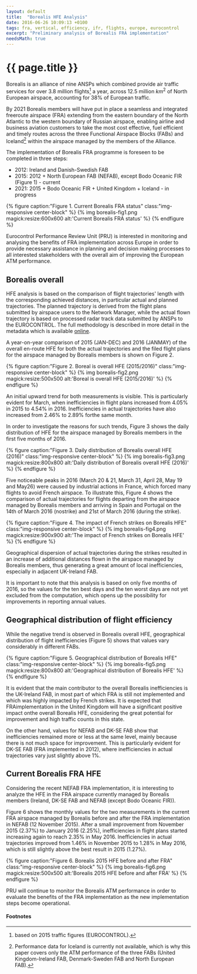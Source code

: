 ```yaml
---
layout: default
title:  "Borealis HFE Analysis"
date: 2016-06-26 10:09:13 +0100
tags: fra, vertical, efficiency, ifr, flights, europe, eurocontrol
excerpt: "Preliminary analysis of Borealis FRA implementation"
needsMath: true
---
```


<style>
.footnotes {
}

a.footnote:before {
content: "[";
}

a.footnote:after {
content: "]";
}

.footnotes  ol li::before {
  all: initial;
  * {
    all: unset;
  }
}
</style>

# {{ page.title }}

Borealis is an alliance of nine ANSPs which combined provide air traffic
services for over 3.8 million flights[^1] a year, across 12.5 million $km^2$ of
North European airspace, accounting for 38% of European traffic.

By 2021 Borealis members will have put in place a seamless and integrated
freeroute airspace (FRA) extending from the eastern boundary of the North
Atlantic to the western boundary of Russian airspace, enabling airline and
business aviation customers to take the most cost effective, fuel efficient and
timely routes across the three Functional Airspace Blocks (FABs) and Iceland[^2]
within the airspace managed by the members of the Alliance.

The implementation of Borealis FRA programme is foreseen to be completed in
three steps:

* 2012: Ireland and Danish-Swedish FAB
* 2015: 2012 + North European FAB (NEFAB), except Bodo Oceanic FIR (Figure 1) -
  current
* 2021: 2015 + Bodo Oceanic FIR + United Kingdom + Iceland - in progress

{% figure caption:"Figure 1. Current Borealis FRA status" class:"img-responsive center-block" %}
{% img borealis-fig1.png magick:resize:600x600 alt:'Current Borealis FRA status' %}
{% endfigure %}

Eurocontrol Performance Review Unit (PRU) is interested in monitoring
and analysing the benefits of FRA implementation across Europe in order to
provide necessary assistance in planning and decision making processes to all
interested stakeholders with the overall aim of improving the European ATM
performance.

## Borealis overall

HFE analysis is based on the comparison of flight trajectories' length with
the corresponding achieved distances, in particular actual and planned
trajectories. The planned trajectory is derived from the flight plans submitted
by airspace users to the Network Manager, while the actual flown trajectory is
based on processed radar track data submitted by ANSPs to the EUROCONTROL. The
full methodology is described in more detail in the metadata which is
available [online][hfepi].

A year-on-year comparison of 2015 (JAN-DEC) and 2016 (JANMAY) of the overall
en-route HFE for both the actual trajectories and the filed flight plans for the
airspace managed by Borealis members is shown on Figure 2.

{% figure caption:"Figure 2. Boreal is overall HFE (2015/2016)" class:"img-responsive center-block" %} 
{% img borealis-fig2.png magick:resize:500x500 alt:'Boreal is overall HFE (2015/2016)' %}
{% endfigure %}

An initial upward trend for both measurements is visible. This is particularly
evident for March, when inefficiencies in flight plans increased from 4.05% in
2015 to 4.54% in 2016. Inefficiencies in actual trajectories have also increased
from 2.46% to 2.89% forthe same month.

In order to investigate the reasons for such trends, Figure 3 shows the daily
distribution of HFE for the airspace managed by Borealis members in the first
five months of 2016.

{% figure caption:"Figure 3. Daily distribution of Borealis overall HFE (2016)" class:"img-responsive center-block" %}
{% img borealis-fig3.png magick:resize:800x800 alt:'Daily distribution of Borealis overall HFE (2016)' %}
{% endfigure %}

Five noticeable peaks in 2016 (March 20 & 21, March 31, April 28, May 19 and
May26) were caused by industrial actions in France, which forced many flights
to avoid French airspace. To illustrate this, Figure 4 shows the comparison
of actual trajectories for flights departing from the airspace managed by
Borealis members and arriving in Spain and Portugal on the 14th of March 2016
(nostrike) and 21st of March 2016 (during the strike).
 
{% figure caption:"Figure 4. The impact of French strikes on Borealis HFE" class:"img-responsive center-block" %}
{% img borealis-fig4.png magick:resize:900x900 alt:'The impact of French strikes on Borealis HFE' %}
{% endfigure %}


Geographical dispersion of actual trajectories during the strikes resulted in
an increase of additional distances flown in the airspace managed by
Borealis members, thus generating a great amount of local inefficiencies,
especially in adjacent UK-Ireland FAB.

It is important to note that this analysis is based on only five months of
2016, so the values for the ten best days and the ten worst days are not yet
excluded from the computation, which opens up the possibility for improvements
in reporting annual values.


## Geographical distribution of flight efficiency

While the negative trend is observed in Borealis overall HFE,
geographical distribution of flight inefficiencies (Figure 5) shows that values
vary considerably in different FABs.

{% figure caption:"Figure 5. Geographical distribution of Borealis HFE" class:"img-responsive center-block" %}
{% img borealis-fig5.png magick:resize:800x800 alt:'Geographical distribution of Borealis HFE' %}
{% endfigure %}

It is evident that the main contributor to the overall Borealis inefficiencies
is the UK-Ireland FAB, in most part of which FRA is still not implemented and
which was highly impacted by French strikes.
It is expected that FRAimplementation in the United Kingdom will have a
significant positive impact onthe overall Borealis HFE, considering the great
potential for improvement and high traffic counts in this state.

On the other hand, values for NEFAB and DK-SE FAB show that
inefficiencies remained more or less at the same level, mainly because there is
not much space for improvement. This is particularly evident for DK-SE FAB (FRA
implemented in 2012), where inefficiencies in actual trajectories vary just
slightly above 1%.


## Current Borealis FRA HFE

Considering the recent NEFAB FRA implementation, it is interesting to analyze the
HFE in the FRA airspace currently managed by Borealis members (Ireland, DK-SE FAB
and NEFAB (except Bodo Oceanic FIR)).

Figure 6 shows the monthly values for the two measurements in the current
FRA airspace managed by Borealis before and after the FRA implementation in
NEFAB (12 November 2015). After a small improvement from November 2015 (2.37%)
to January 2016 (2.25%), inefficiencies in flight plans started increasing again
to reach 2.35% in May 2016. Inefficiencies in actual trajectories improved
from 1.46% in November 2015 to 1.28% in May 2016, which is still slightly above
the best result in 2015 (1.27%).

{% figure caption:"Figure 6. Borealis 2015 HFE before and after FRA" class:"img-responsive center-block" %}
{% img borealis-fig6.png magick:resize:500x500 alt:'Borealis 2015 HFE before and after FRA' %}
{% endfigure %}

PRU will continue to monitor the Borealis ATM performance in order to
evaluate the benefits of the FRA implementation as the new implementation steps
become operational.

#### Footnotes

[^1]: based on 2015 traffic figures (EUROCONTROL).
[^2]: Performance data for Iceland is currently not available, which is why this
    paper covers only the ATM performance of the three FABs (United
    Kingdom-Ireland FAB, Denmark-Sweden FAB and North European FAB).

[hfepi]: <http://ansperformance.eu/references/methodology/horizontal_flight_efficiency_pi.html> "HFE Performance Indicator"


